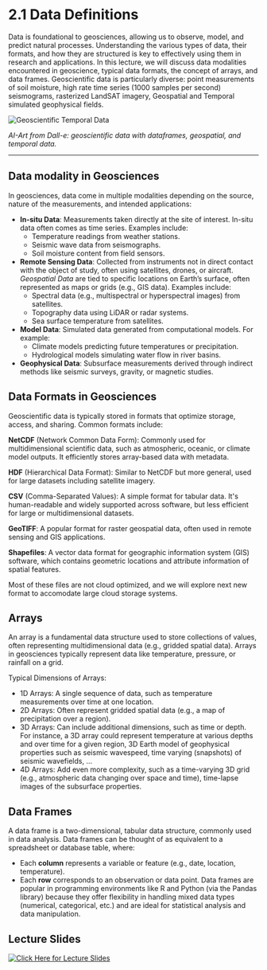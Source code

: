# 2.1 Data Definitions

Data is foundational to geosciences, allowing us to observe, model, and predict natural processes. Understanding the various types of data, their formats, and how they are structured is key to effectively using them in research and applications. In this lecture, we will discuss data modalities encountered in geoscience, typical data formats, the concept of arrays, and data frames. Geoscientific data is particularly diverse: point measurements of soil moisture, high rate time series (1000 samples per second) seismograms, rasterized LandSAT imagery, Geospatial and Temporal simulated geophysical fields.


<!-- For Vscode -->
![Geoscientific Temporal Data](Dalle-geoscientific-data.png)

<!-- For Jupyter Book -->
<!-- ```{figure} Dalle-geoscientific-data.png -->
<!-- :width: 400px -->
<!-- --- -->
<!-- name: Geoscientific Data AI-Art -->
<!-- alt: Geoscientific Data AI-Art -->
<!-- --- -->
<!-- AI-Art from Dall-e: geoscientific data with dataframes, geospatial, and temporal data. -->
<!-- ``` -->
*AI-Art from Dall-e: geoscientific data with dataframes, geospatial, and temporal data.*


---
## Data modality in Geosciences
In geosciences, data come in multiple modalities depending on the source, nature of the measurements, and intended applications:


* **In-situ Data**: Measurements taken directly at the site of interest. In-situ data often comes as time series. Examples include:
    * Temperature readings from weather stations.
    * Seismic wave data from seismographs.
    * Soil moisture content from field sensors.
* **Remote Sensing Data**: Collected from instruments not in direct contact with the object of study, often using satellites, drones, or aircraft. *Geospatial Data* are tied to specific locations on Earth’s surface, often represented as maps or grids (e.g., GIS data). Examples include:
    * Spectral data (e.g., multispectral or hyperspectral images) from satellites.
    * Topography data using LiDAR or radar systems.
    * Sea surface temperature from satellites.
* **Model Data**: Simulated data generated from computational models. For example:
    * Climate models predicting future temperatures or precipitation.
    * Hydrological models simulating water flow in river basins.
* **Geophysical Data**: Subsurface measurements derived through indirect methods like seismic surveys, gravity, or magnetic studies.


## Data Formats in Geosciences
Geoscientific data is typically stored in formats that optimize storage, access, and sharing. Common formats include:

**NetCDF** (Network Common Data Form): Commonly used for multidimensional scientific data, such as atmospheric, oceanic, or climate model outputs. It efficiently stores array-based data with metadata.

**HDF** (Hierarchical Data Format): Similar to NetCDF but more general, used for large datasets including satellite imagery.

**CSV** (Comma-Separated Values): A simple format for tabular data. It's human-readable and widely supported across software, but less efficient for large or multidimensional datasets.

**GeoTIFF**: A popular format for raster geospatial data, often used in remote sensing and GIS applications.

**Shapefiles**: A vector data format for geographic information system (GIS) software, which contains geometric locations and attribute information of spatial features.

Most of these files are not cloud optimized, and we will explore next new format to accomodate large cloud storage systems.

## Arrays
An array is a fundamental data structure used to store collections of values, often representing multidimensional data (e.g., gridded spatial data). Arrays in geosciences typically represent data like temperature, pressure, or rainfall on a grid.

Typical Dimensions of Arrays:
* 1D Arrays: A single sequence of data, such as temperature measurements over time at one location.
* 2D Arrays: Often represent gridded spatial data (e.g., a map of precipitation over a region).
* 3D Arrays: Can include additional dimensions, such as time or depth. For instance, a 3D array could represent temperature at various depths and over time for a given region, 3D Earth model of geophysical properties such as seismic wavespeed, time varying (snapshots) of seismic wavefields, ...
* 4D Arrays: Add even more complexity, such as a time-varying 3D grid (e.g., atmospheric data changing over space and time), time-lapse images of the subsurface properties.

## Data Frames
A data frame is a two-dimensional, tabular data structure, commonly used in data analysis. Data frames can be thought of as equivalent to a spreadsheet or database table, where:

* Each **column** represents a variable or feature (e.g., date, location, temperature).
* Each **row** corresponds to an observation or data point.
Data frames are popular in programming environments like R and Python (via the Pandas library) because they offer flexibility in handling mixed data types (numerical, categorical, etc.) and are ideal for statistical analysis and data manipulation.

## Lecture Slides
[![Click Here for Lecture Slides](../img/Google_Slides_Logo.svg)](https://docs.google.com/presentation/d/1PVu8vbYtX0G4W41TB537Irm5V845E4uPsIrWQRfoQB0/edit?usp=sharing)